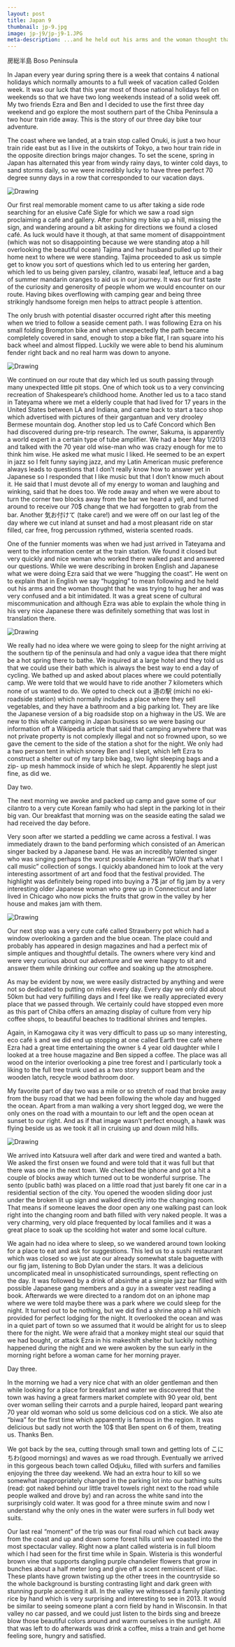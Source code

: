 ```yaml
---
layout: post
title: Japan 9
thumbnail: jp-9.jpg
image: jp-j9/jp-j9-1.JPG
meta-description: ...and he held out his arms and the woman thought that he was trying to hug her and was very confused and a bit intimidated...
---
```


房総半島 Boso Peninsula

In Japan every year during spring there is a week that contains 4 national holidays which normally amounts to a full week of vacation called Golden week. It was our luck that this year most of those national holidays fell on weekends so that we have two long weekends instead of a solid week off. My two friends Ezra and Ben and I decided to use the first three day weekend and go explore the most southern part of the Chiba Peninsula a two hour train ride away. This is the story of our three day bike tour adventure.

The coast where we landed, at a train stop called Onuki, is just a two hour train ride east but as I live in the outskirts of Tokyo, a two hour train ride in the opposite direction brings major changes. To set the scene, spring in Japan has alternated this year from windy rainy days, to winter cold days, to sand storms daily, so we were incredibly lucky to have three perfect 70 degree sunny days in a row that corresponded to our vacation days.

<div class="post-image-container"><img class="post-image" src="{{ site.url }}/assets/img/posts/jp-j9/jp-j9-1.JPG" alt="Drawing"></div>

Our first real memorable moment came to us after taking a side rode searching for an elusive Café Sigle for which we saw a road sign proclaiming a café and gallery. After pushing my bike up a hill, missing the sign, and wandering around a bit asking for directions we found a closed café. As luck would have it though, at that same moment of disappointment (which was not so disappointing because we were standing atop a hill overlooking the beautiful ocean) Tajima and her husband pulled up to their home next to where we were standing. Tajima proceeded to ask us simple get to know you sort of questions which led to us entering her garden, which led to us being given parsley, cilantro, wasabi leaf, lettuce and a bag of summer mandarin oranges to aid us in our journey. It was our first taste of the curiosity and generosity of people whom we would encounter on our route. Having bikes overflowing with camping gear and being three strikingly handsome foreign men helps to attract people ́s attention.

The only brush with potential disaster occurred right after this meeting when we tried to follow a seaside cement path. I was following Ezra on his small folding Brompton bike and when unexpectedly the path became completely covered in sand, enough to stop a bike flat, I ran square into his back wheel and almost flipped. Luckily we were able to bend his aluminum fender right back and no real harm was down to anyone.

<div class="post-image-container"><img class="post-image" src="{{ site.url }}/assets/img/posts/jp-j9/jp-j9-2.JPG" alt="Drawing"></div>

We continued on our route that day which led us south passing through many unexpected little pit stops. One of which took us to a very convincing recreation of Shakespeare’s childhood home. Another led us to a taco stand in Tateyama where we met a elderly couple that had lived for 17 years in the United States between LA and Indiana, and came back to start a taco shop which advertised with pictures of their gargantuan and very drooley Bermese mountain dog. Another stop led us to Café Concord which Ben had discovered during pre-trip research. The owner, Sakuma, is apparently a world expert in a certain type of tube amplifier. We had a beer May 1/2013 and talked with the 70 year old wise-man who was crazy enough for me to think him wise. He asked me what music I liked. He seemed to be an expert in jazz so I felt funny saying jazz, and my Latin American music preference always leads to questions that I don’t really know how to answer yet in Japanese so I responded that I like music but that I don’t know much about it. He said that I must devote all of my energy to woman and laughing and winking, said that he does too. We rode away and when we were about to turn the corner two blocks away from the bar we heard a yell, and turned around to receive our 70$ change that we had forgotten to grab from the bar. Another 気お付けて (take care!) and we were off on our last leg of the day where we cut inland at sunset and had a most pleasant ride on star filled, car free, frog percussion rythmed, wisteria scented roads.

One of the funnier moments was when we had just arrived in Tateyama and went to the information center at the train station. We found it closed but very quickly and nice woman who worked there walked past and answered our questions. While we were describing in broken English and Japanese what we were doing Ezra said that we were “hugging the coast”. He went on to explain that in English we say “hugging” to mean following and he held out his arms and the woman thought that he was trying to hug her and was very confused and a bit intimidated. It was a great scene of cultural miscommunication and although Ezra was able to explain the whole thing in his very nice Japanese there was definitely something that was lost in translation there.

<div class="post-image-container"><img class="post-image" src="{{ site.url }}/assets/img/posts/jp-j9/jp-j9-3.JPG" alt="Drawing"></div>

We really had no idea where we were going to sleep for the night arriving at the southern tip of the peninsula and had only a vague idea that there might be a hot spring there to bathe. We inquired at a large hotel and they told us that we could use their bath which is always the best way to end a day of cycling. We bathed up and asked about places where we could potentially camp. We were told that we would have to ride another 7 kilometers which none of us wanted to do. We opted to check out a 道の駅 (michi no eki-roadside station) which normally includes a place where they sell vegetables, and they have a bathroom and a big parking lot. They are like the Japanese version of a big roadside stop on a highway in the US. We are new to this whole camping in Japan business so we were basing our information off a Wikipedia article that said that camping anywhere that was not private property is not complexly illegal and not so frowned upon, so we gave the cement to the side of the station a shot for the night. We only had a two person tent in which snorey Ben and I slept, which left Ezra to construct a shelter out of my tarp bike bag, two light sleeping bags and a zip- up mesh hammock inside of which he slept. Apparently he slept just fine, as did we.

Day two.

The next morning we awoke and packed up camp and gave some of our cilantro to a very cute Korean family who had slept in the parking lot in their big van. Our breakfast that morning was on the seaside eating the salad we had received the day before.

Very soon after we started a peddling we came across a festival. I was immediately drawn to the band performing which consisted of an American singer backed by a Japanese band. He was an incredibly talented singer who was singing perhaps the worst possible American “WOW that’s what I call music” collection of songs. I quickly abandoned him to look at the very interesting assortment of art and food that the festival provided. The highlight was definitely being roped into buying a 7$ jar of fig jam by a very interesting older Japanese woman who grew up in Connecticut and later lived in Chicago who now picks the fruits that grow in the valley by her house and makes jam with them.

<div class="post-image-container"><img class="post-image" src="{{ site.url }}/assets/img/posts/jp-j9/jp-j9-4.JPG" alt="Drawing"></div>

Our next stop was a very cute café called Strawberry pot which had a window overlooking a garden and the blue ocean. The place could and probably has appeared in design magazines and had a perfect mix of simple antiques and thoughtful details. The owners where very kind and were very curious about our adventure and we were happy to sit and answer them while drinking our coffee and soaking up the atmosphere.

As may be evident by now, we were easily distracted by anything and were not so dedicated to putting on miles every day. Every day we only did about 50km but had very fulfilling days and I feel like we really appreciated every place that we passed through. We certainly could have stopped even more as this part of Chiba offers an amazing display of culture from very hip coffee shops, to beautiful beaches to traditional shrines and temples.

Again, in Kamogawa city it was very difficult to pass up so many interesting, eco café ́s and we did end up stopping at one called Earth tree café where Ezra had a great time entertaining the owner ́s 4 year old daughter while I looked at a tree house magazine and Ben sipped a coffee. The place was all wood on the interior overlooking a pine tree forest and I particularly took a liking to the full tree trunk used as a two story support beam and the wooden latch, recycle wood bathroom door.

My favorite part of day two was a mile or so stretch of road that broke away from the busy road that we had been following the whole day and hugged the ocean. Apart from a man walking a very short legged dog, we were the only ones on the road with a mountain to our left and the open ocean at sunset to our right. And as if that image wasn’t perfect enough, a hawk was flying beside us as we took it all in cruising up and down mild hills.

<div class="post-image-container"><img class="post-image" src="{{ site.url }}/assets/img/posts/jp-j9/jp-j9-5.JPG" alt="Drawing"></div>

We arrived into Katsuura well after dark and were tired and wanted a bath. We asked the first onsen we found and were told that it was full but that there was one in the next town. We checked the iphone and got a hit a couple of blocks away which turned out to be wonderful surprise. The sento (public bath) was placed on a little road that just barely fit one car in a residential section of the city. You opened the wooden sliding door just under the broken lit up sign and walked directly into the changing room. That means if someone leaves the door open any one walking past can look right into the changing room and bath filled with very naked people. It was a very charming, very old place frequented by local families and it was a great place to soak up the scolding hot water and some local culture.

We again had no idea where to sleep, so we wandered around town looking for a place to eat and ask for suggestions. This led us to a sushi restaurant which was closed so we just ate our already somewhat stale baguette with our fig jam, listening to Bob Dylan under the stars. It was a delicious uncomplicated meal in unsophisticated surroundings, spent reflecting on the day. It was followed by a drink of absinthe at a simple jazz bar filled with possible Japanese gang members and a guy in a sweater vest reading a book. Afterwards we were directed to a random dot on an iphone map where we were told maybe there was a park where we could sleep for the night. It turned out to be nothing, but we did find a shrine atop a hill which provided for perfect lodging for the night. It overlooked the ocean and was in a quiet part of town so we assumed that it would be alright for us to sleep there for the night. We were afraid that a monkey might steal our squid that we had bought, or attack Ezra in his makeshift shelter but luckily nothing happened during the night and we were awoken by the sun early in the morning right before a woman came for her morning prayer.

Day three.

In the morning we had a very nice chat with an older gentleman and then while looking for a place for breakfast and water we discovered that the town was having a great farmers market complete with 90 year old, bent over woman selling their carrots and a purple haired, leopard pant wearing 70 year old woman who sold us some delicious cod on a stick. We also ate “biwa” for the first time which apparently is famous in the region. It was delicious but sadly not worth the 10$ that Ben spent on 6 of them, treating us. Thanks Ben.

We got back by the sea, cutting through small town and getting lots of こにちわ(good mornings) and waves as we road through. Eventually we arrived in this gorgeous beach town called Odjuku, filled with surfers and families enjoying the three day weekend. We had an extra hour to kill so we somewhat inappropriately changed in the parking lot into our bathing suits (read: got naked behind our little travel towels right next to the road while people walked and drove by) and ran across the white sand into the surprisingly cold water. It was good for a three minute swim and now I understand why the only ones in the water were surfers in full body wet suits.

Our last real “moment” of the trip was our final road which cut back away from the coast and up and down some forest hills until we coasted into the most spectacular valley. Right now a plant called wisteria is in full bloom which I had seen for the first time while in Spain. Wisteria is this wonderful brown vine that supports dangling purple chandelier flowers that grow in bunches about a half meter long and give off a scent reminiscent of lilac. These plants have grown twisting up the other trees in the countryside so the whole background is bursting contrasting light and dark green with stunning purple accenting it all. In the valley we witnessed a family planting rice by hand which is very surprising and interesting to see in 2013. It would be similar to seeing someone plant a corn field by hand in Wisconsin. In that valley no car passed, and we could just listen to the birds sing and breeze blow those beautiful colors around and warm ourselves in the sunlight. All that was left to do afterwards was drink a coffee, miss a train and get home feeling sore, hungry and satisfied.
